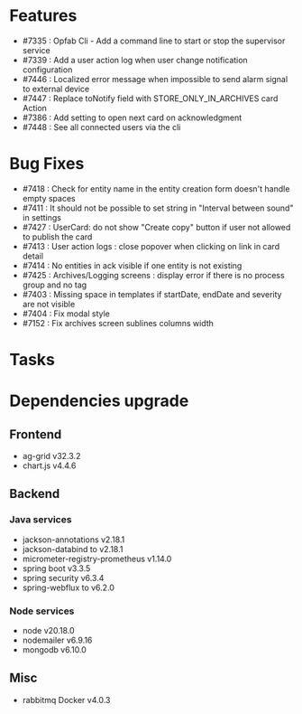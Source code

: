 
# Features
- #7335 : Opfab Cli - Add a command line to start or stop the supervisor service
- #7339 : Add a user action log when user change notification configuration
- #7446 : Localized error message when impossible to send alarm signal to external device
- #7447 : Replace toNotify field with STORE_ONLY_IN_ARCHIVES card Action
- #7386 : Add setting to open next card on acknowledgment
- #7448 : See all connected users via the cli

# Bug Fixes
- #7418 : Check for entity name in the entity creation form doesn't handle empty spaces
- #7411 : It should not be possible to set string in "Interval between sound" in settings
- #7427 : UserCard: do not show "Create copy" button if user not allowed to publish the card
- #7413 : User action logs : close popover when clicking on link in card detail
- #7414 : No entities in ack visible if one entity is not existing
- #7425 : Archives/Logging screens : display error if there is no process group and no tag
- #7403 : Missing space in templates if startDate, endDate and severity are not visible
- #7404 : Fix modal style
- #7152 : Fix archives screen sublines columns width

# Tasks


# Dependencies upgrade

## Frontend

- ag-grid v32.3.2
- chart.js v4.4.6
  
## Backend 

### Java services 

- jackson-annotations v2.18.1
- jackson-databind to v2.18.1
- micrometer-registry-prometheus v1.14.0
- spring boot v3.3.5
- spring security v6.3.4
- spring-webflux to v6.2.0

### Node services

- node v20.18.0
- nodemailer v6.9.16
- mongodb v6.10.0

## Misc 

-  rabbitmq Docker v4.0.3




